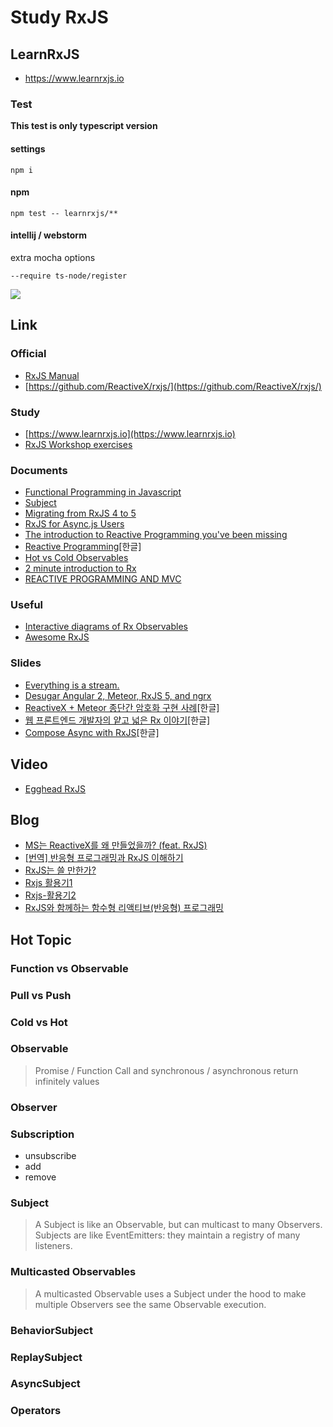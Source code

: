 # Study RxJS

## LearnRxJS
- https://www.learnrxjs.io

### Test
**This test is only typescript version**

#### settings
```
npm i
```
#### npm
```
npm test -- learnrxjs/**
```
#### intellij / webstorm
extra mocha options
```
--require ts-node/register
```
![](http://d.pr/i/krCk+)

## Link

### Official
- [RxJS Manual](http://reactivex.io/rxjs/manual)
- [https://github.com/ReactiveX/rxjs/](https://github.com/ReactiveX/rxjs/)

### Study
- [https://www.learnrxjs.io](https://www.learnrxjs.io)
- [RxJS Workshop exercises](https://github.com/staltz/rxjs-training)

### Documents
- [Functional Programming in Javascript](http://reactivex.io/learnrx/)
- [Subject](https://github.com/ReactiveX/rxjs/blob/master/doc/subject.md)
- [Migrating from RxJS 4 to 5](https://github.com/ReactiveX/rxjs/blob/master/MIGRATION.md)
- [RxJS for Async.js Users](https://github.com/Reactive-Extensions/RxJS/blob/master/doc/mapping/async/comparing.md)
- [The introduction to Reactive Programming you've been missing](https://gist.github.com/staltz/868e7e9bc2a7b8c1f754)
- [Reactive Programming](https://sculove.github.io/blog/2016/06/22/Reactive-Programming/)[한글]
- [Hot vs Cold Observables](https://medium.com/@benlesh/hot-vs-cold-observables-f8094ed53339#.ijpocs1ev)
- [2 minute introduction to Rx](https://medium.com/@andrestaltz/2-minute-introduction-to-rx-24c8ca793877#.hp7wgq7k0)
- [REACTIVE PROGRAMMING AND MVC](http://aaronstacy.com/writings/reactive-programming-and-mvc/)


### Useful
- [Interactive diagrams of Rx Observables](http://rxmarbles.com)
- [Awesome RxJS](https://github.com/ichpuchtli/awesome-rxjs)

### Slides
- [Everything is a stream.](http://slides.com/robwormald/everything-is-a-stream/)
- [Desugar Angular 2, Meteor, RxJS 5, and ngrx](https://docs.google.com/presentation/d/1hjhVfz4PF11L65kaNFU5ZG40yEsQSMqsmNM6O2zeJiQ/edit)
- [ReactiveX + Meteor 종단간 암호화 구현 사례](http://slides.com/acidsound/rxmeteor_e2e#/)[한글]
- [웹 프론트엔드 개발자의 얕고 넓은 Rx 이야기](http://www.slideshare.net/jeokrang/rx-70197043)[한글]
- [Compose Async with RxJS](http://www.slideshare.net/kyungyeolkim39/compose-async-with-rxjs-69421413)[한글]

## Video
- [Egghead RxJS](https://egghead.io/technologies/rx)

## Blog
- [MS는 ReactiveX를 왜 만들었을까? (feat. RxJS)](http://huns.me/development/2051)
- [[번역] 반응형 프로그래밍과 RxJS 이해하기](https://hyunseob.github.io/2016/10/09/understanding-reactive-programming-and-rxjs/index.html)
- [RxJS는 쓸 만한가?](http://sculove.github.io/blog/2016/08/22/RxJS%EB%8A%94-%EC%93%B8-%EB%A7%8C%ED%95%9C%EA%B0%80/)
- [Rxjs 활용기1](http://sculove.github.io/blog/2016/11/04/rxjs-%ED%99%9C%EC%9A%A9%EA%B8%B01/)
- [Rxjs-활용기2](http://sculove.github.io/blog/2016/11/19/rxjs-%ED%99%9C%EC%9A%A9%EA%B8%B02/)
- [RxJS와 함께하는 함수형 리액티브(반응형) 프로그래밍](https://github.com/nhnent/fe.javascript/wiki/December-26-December-30,-2016)

## Hot Topic
### Function vs Observable
### Pull vs Push
### Cold vs Hot
### Observable
> Promise / Function Call and synchronous / asynchronous return infinitely values 
### Observer

### Subscription
- unsubscribe
- add
- remove

### Subject
> A Subject is like an Observable, but can multicast to many Observers.
 Subjects are like EventEmitters: they maintain a registry of many listeners.
 
### Multicasted Observables
> A multicasted Observable uses a Subject under the hood to make multiple Observers see the same Observable execution.

### BehaviorSubject
### ReplaySubject
### AsyncSubject
### Operators
